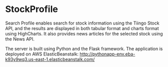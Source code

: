# StockProfile

Search Profile enables search for stock information using the Tiingo Stock API, and the results are displayed in both tabular format and charts format
using HighCharts. It also provides news articles for the selected stock using the News API.

The server is built using Python and the Flask framework. The application is deployed on AWS ElasticBeanstalk: http://pythonapp-env.eba-k93y9wq3.us-east-1.elasticbeanstalk.com/
